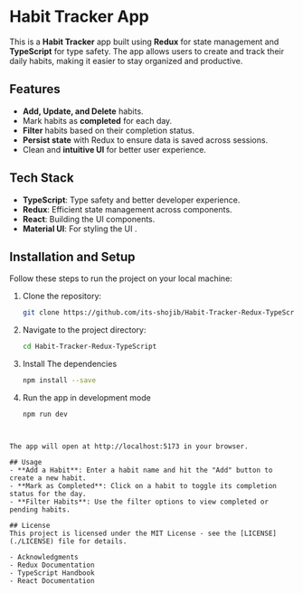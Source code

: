 # Habit Tracker App

This is a **Habit Tracker** app built using **Redux** for state management and **TypeScript** for type safety. The app allows users to create and track their daily habits, making it easier to stay organized and productive.

## Features

- **Add, Update, and Delete** habits.
- Mark habits as **completed** for each day.
- **Filter** habits based on their completion status.
- **Persist state** with Redux to ensure data is saved across sessions.
- Clean and **intuitive UI** for better user experience.
  

## Tech Stack

- **TypeScript**: Type safety and better developer experience.
- **Redux**: Efficient state management across components.
- **React**: Building the UI components.
- **Material UI**: For styling the UI .

## Installation and Setup

Follow these steps to run the project on your local machine:

1. Clone the repository:

   ```bash
   git clone https://github.com/its-shojib/Habit-Tracker-Redux-TypeScript.git
   ```
2. Navigate to the project directory:
   
   ```bash
   cd Habit-Tracker-Redux-TypeScript
   ```
3. Install The dependencies
   
   ```bash
   npm install --save
   ```
4. Run the app in development mode
   
   ```bash
   npm run dev
  ```


The app will open at http://localhost:5173 in your browser.

## Usage
- **Add a Habit**: Enter a habit name and hit the "Add" button to create a new habit.
- **Mark as Completed**: Click on a habit to toggle its completion status for the day.
- **Filter Habits**: Use the filter options to view completed or pending habits.

## License
This project is licensed under the MIT License - see the [LICENSE](./LICENSE) file for details.

- Acknowledgments
- Redux Documentation
- TypeScript Handbook
- React Documentation